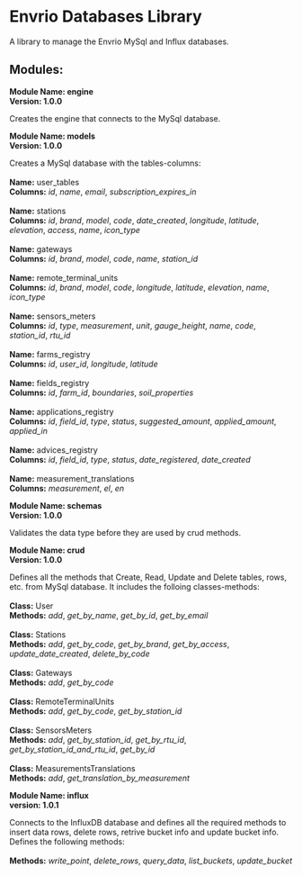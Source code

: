 # Envrio Databases Library

A library to manage the Envrio MySql and Influx databases.

## Modules:

**Module Name: engine**
<br>
**Version: 1.0.0**

Creates the engine that connects to the MySql database.

**Module Name: models**
<br>
**Version: 1.0.0**

Creates a MySql database with the tables-columns:
<br>
<br>
**Name:** user_tables
<br>
**Columns:** *id*, *name*, *email*, *subscription_expires_in*
<br>
<br>
**Name:** stations
<br>
**Columns:** *id*, *brand*, *model*, *code*, *date_created*,
*longitude*, *latitude*, *elevation*, *access*,
*name*, *icon_type*
<br>
<br>
**Name:** gateways
<br>
**Columns:** *id*, *brand*, *model*, *code*, *name*, *station_id*
<br>
<br>
**Name:** remote_terminal_units
<br>
**Columns:** *id*, *brand*, *model*, *code*, *longitude*, *latitude*,
*elevation*, *name*, *icon_type*
<br>
<br>
**Name:** sensors_meters
<br>
**Columns:** *id*, *type*, *measurement*, *unit*, *gauge_height*,
*name*, *code*, *station_id*, *rtu_id*
<br>
<br>
**Name:** farms_registry
<br>
**Columns:** *id*, *user_id*, *longitude*, *latitude*
<br>
<br>
**Name:** fields_registry
<br>
**Columns:** *id*, *farm_id*, *boundaries*, *soil_properties*
<br>
<br>
**Name:** applications_registry
<br>
**Columns:** *id*, *field_id*, *type*, *status*, *suggested_amount*,
*applied_amount*, *applied_in*
<br>
<br>
**Name:** advices_registry
<br>
**Columns:** *id*, *field_id*, *type*, *status*, *date_registered*, *date_created*
<br>
<br>
**Name:** measurement_translations
<br>
**Columns:** *measurement*, *el*, *en*

**Module Name: schemas**
<br>
**Version: 1.0.0**

Validates the data type before they are used by crud methods.

**Module Name: crud**
<br>
**Version: 1.0.0**

Defines all the methods that Create, Read, Update and Delete
tables, rows, etc. from MySql database. It includes the
folloing classes-methods:
<br>
<br>
**Class:** User
<br>
**Methods:** *add*, *get_by_name*, *get_by_id*, *get_by_email*
<br>
<br>
**Class:** Stations
<br>
**Methods:** *add*, *get_by_code*, *get_by_brand*, *get_by_access*, *update_date_created*, *delete_by_code*
<br>
<br>
**Class:** Gateways
<br>
**Methods:** *add*, *get_by_code*
<br>
<br>
**Class:** RemoteTerminalUnits
<br>
**Methods:** *add*, *get_by_code*, *get_by_station_id*
<br>
<br>
**Class:** SensorsMeters
<br>
**Methods:** *add*, *get_by_station_id*, *get_by_rtu_id*, *get_by_station_id_and_rtu_id*, *get_by_id*
<br>
<br>
**Class:** MeasurementsTranslations
<br>
**Methods:** *add*, *get_translation_by_measurement*

**Module Name: influx**
<br>
**version: 1.0.1**

Connects to the InfluxDB database and defines all the required 
methods to insert data rows, delete rows, retrive bucket info
and update bucket info. Defines the following methods:
<br>
<br>
**Methods:** *write_point*, *delete_rows*, *query_data*, *list_buckets*, *update_bucket*

